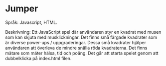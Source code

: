 # Jumper
Språk: Javascript, HTML.

Beskrivning: Ett JavaScript spel där användaren styr en kvadrat med musen som kan skjuta
med musklickningar. Det finns små färgade kvadrater som är diverse power-ups /
uppgraderingar. Dessa små kvadrater hjälper användaren att överleva de mindre snälla röda
kvadraterna. Det finns mätare som mäter hälsa, tid och poäng. Det går att starta spelet genom
att dubbelklicka på index.html filen.
